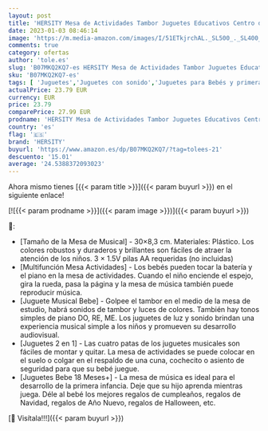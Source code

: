 ```yaml
---
layout: post
title: 'HERSITY Mesa de Actividades Tambor Juguetes Educativos Centro de Actividades Musical Mesa de Aprendizaje para Bebe Niñas Niños 18 Meses'
date: 2023-01-03 08:46:14
image: 'https://m.media-amazon.com/images/I/51ETkjrchAL._SL500_._SL400_.jpg'
comments: true
category: ofertas
author: 'tole.es'
slug: 'B07MKQ2KQ7-es HERSITY Mesa de Actividades Tambor Juguetes Educativos...'
sku: 'B07MKQ2KQ7-es'
tags: [ 'Juguetes','Juguetes con sonido','Juguetes para Bebés y primera infancia','Juguetes y juegos','bebe','hersity','🇪🇸', ]
actualPrice: 23.79 EUR
currency: EUR
price: 23.79
comparePrice: 27.99 EUR
prodname: 'HERSITY Mesa de Actividades Tambor Juguetes Educativos Centro de Actividades Musical Mesa de Aprendizaje para Bebe Niñas Niños 18 Meses'
country: 'es'
flag: '🇪🇸'
brand: 'HERSITY'
buyurl: 'https://www.amazon.es/dp/B07MKQ2KQ7/?tag=tolees-21'
descuento: '15.01'
average: '24.5388372093023'
---
```


Ahora mismo tienes [{{< param title >}}]({{< param buyurl >}}) en el siguiente enlace!

[![{{< param prodname >}}]({{< param image >}})]({{< param buyurl >}})

🔎:

- [Tamaño de la Mesa de Musical] - 30×8,3 cm. Materiales: Plástico. Los colores robustos y duraderos y brillantes son fáciles de atraer la atención de los niños. 3 × 1.5V pilas AA requeridas (no incluidas)
- [Multifunción Mesa Actividades] - Los bebés pueden tocar la batería y el piano en la mesa de actividades. Cuando el niño enciende el espejo, gira la rueda, pasa la página y la mesa de música también puede reproducir música.
- [Juguete Musical Bebe] - Golpee el tambor en el medio de la mesa de estudio, habrá sonidos de tambor y luces de colores. También hay tonos simples de piano DO, RE, ME. Los juguetes de luz y sonido brindan una experiencia musical simple a los niños y promueven su desarrollo audiovisual.
- [Juguetes 2 en 1] - Las cuatro patas de los juguetes musicales son fáciles de montar y quitar. La mesa de actividades se puede colocar en el suelo o colgar en el respaldo de una cuna, cochecito o asiento de seguridad para que su bebé juegue.
- [Juguetes Bebe 18 Meses+] - La mesa de música es ideal para el desarrollo de la primera infancia. Deje que su hijo aprenda mientras juega. Déle al bebé los mejores regalos de cumpleaños, regalos de Navidad, regalos de Año Nuevo, regalos de Halloween, etc.

[🛒 Visítala!!!]({{< param buyurl >}})
